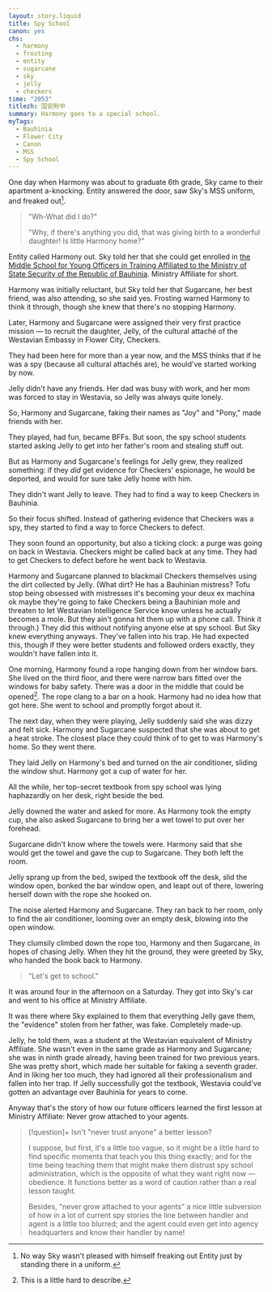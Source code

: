 ```yaml
---
layout: story.liquid
title: Spy School
canon: yes
chs:
  - harmony
  - frosting
  - entity
  - sugarcane
  - sky
  - jelly
  - checkers
time: "2053"
titlezh: 国安附中
summary: Harmony goes to a special school.
myTags:
  - Bauhinia
  - Flower City
  - Canon
  - MSS
  - Spy School
---
```


One day when Harmony was about to graduate 6th grade, Sky came to their apartment a-knocking. Entity answered the door, saw Sky's MSS uniform, and freaked out[^1].

> "Wh-What did I do?"
>
> "Why, if there's anything you did, that was giving birth to a wonderful daughter! Is little Harmony home?"

Entity called Harmony out. Sky told her that she could get enrolled in [the Middle School for Young Officers in Training Affiliated to the Ministry of State Security of the Republic of Bauhinia](/world/bauhinia/flower-city/ministry-affiliate/). Ministry Affiliate for short.

Harmony was initially reluctant, but Sky told her that Sugarcane, her best friend, was also attending, so she said yes. Frosting warned Harmony to think it through, though she knew that there's no stopping Harmony.

Later, Harmony and Sugarcane were assigned their very first practice mission — to recruit the daughter, Jelly, of the cultural attaché of the Westavian Embassy in Flower City, Checkers.

They had been here for more than a year now, and the MSS thinks that if he was a spy (because all cultural attachés are), he would've started working by now.

Jelly didn't have any friends. Her dad was busy with work, and her mom was forced to stay in Westavia, so Jelly was always quite lonely.

So, Harmony and Sugarcane, faking their names as "Joy" and "Pony," made friends with her.

They played, had fun, became BFFs. But soon, the spy school students started asking Jelly to get into her father's room and stealing stuff out.

But as Harmony and Sugarcane's feelings for Jelly grew, they realized something: if they *did* get evidence for Checkers' espionage, he would be deported, and would for sure take Jelly home with him.

They didn't want Jelly to leave. They had to find a way to keep Checkers in Bauhinia.

So their focus shifted. Instead of gathering evidence that Checkers was a spy, they started to find a way to force Checkers to defect.

They soon found an opportunity, but also a ticking clock: a purge was going on back in Westavia. Checkers might be called back at any time. They had to get Checkers to defect before he went back to Westavia.

Harmony and Sugarcane planned to blackmail Checkers themselves using the dirt collected by Jelly. (What dirt? He has a Bauhinian mistress? Tofu stop being obsessed with mistresses it's becoming your deux ex machina ok maybe they're going to fake Checkers being a Bauhinian mole and threaten to let Westavian Intelligence Service know unless he actually becomes a mole. But they ain't gonna hit them up with a phone call. Think it through.) They did this without notifying anyone else at spy school. But Sky knew everything anyways. They've fallen into his trap. He had expected this, though if they were better students and followed orders exactly, they wouldn't have fallen into it.

One morning, Harmony found a rope hanging down from her window bars. She lived on the third floor, and there were narrow bars fitted over the windows for baby safety. There was a door in the middle that could be opened[^2]. The rope clang to a bar on a hook. Harmony had no idea how that got here. She went to school and promptly forgot about it.

The next day, when they were playing, Jelly suddenly said she was dizzy and felt sick. Harmony and Sugarcane suspected that she was about to get a heat stroke. The closest place they could think of to get to was Harmony's home. So they went there.

They laid Jelly on Harmony's bed and turned on the air conditioner, sliding the window shut. Harmony got a cup of water for her.

All the while, her top-secret textbook from spy school was lying haphazardly on her desk, right beside the bed.

Jelly downed the water and asked for more. As Harmony took the empty cup, she also asked Sugarcane to bring her a wet towel to put over her forehead.

Sugarcane didn't know where the towels were. Harmony said that she would get the towel and gave the cup to Sugarcane. They both left the room.

Jelly sprang up from the bed, swiped the textbook off the desk, slid the window open, bonked the bar window open, and leapt out of there, lowering herself down with the rope she hooked on.

The noise alerted Harmony and Sugarcane. They ran back to her room, only to find the air conditioner, looming over an empty desk, blowing into the open window.

They clumsily climbed down the rope too, Harmony and then Sugarcane, in hopes of chasing Jelly. When they hit the ground, they were greeted by Sky, who handed the book back to Harmony.

> "Let's get to school."

It was around four in the afternoon on a Saturday. They got into Sky's car and went to his office at Ministry Affiliate.

It was there where Sky explained to them that everything Jelly gave them, the "evidence" stolen from her father, was fake. Completely made-up.

Jelly, he told them, was a student at the Westavian equivalent of Ministry Affiliate. She wasn't even in the same grade as Harmony and Sugarcane; she was in ninth grade already, having been trained for two previous years. She was pretty short, which made her suitable for faking a seventh grader. And in liking her too much, they had ignored all their professionalism and fallen into her trap. If Jelly successfully got the textbook, Westavia could've gotten an advantage over Bauhinia for years to come.

Anyway that's the story of how our future officers learned the first lesson at Ministry Affiliate: Never grow attached to your agents.

> [!question]+ Isn't "never trust anyone" a better lesson?
>
> I suppose, but first, it's a little too vague, so it might be a little hard to find specific moments that teach you this thing exactly; and for the time being teaching them that might make them distrust spy school administration, which is the opposite of what they want right now — obedience. It functions better as a word of caution rather than a real lesson taught.
>
> Besides, "never grow attached to your agents" a nice little subversion of how in a lot of current spy stories the line between handler and agent is a little too blurred; and the agent could even get into agency headquarters and know their handler by name!

[^1]: No way Sky wasn't pleased with himself freaking out Entity just by standing there in a uniform.
[^2]: This is a little hard to describe.
